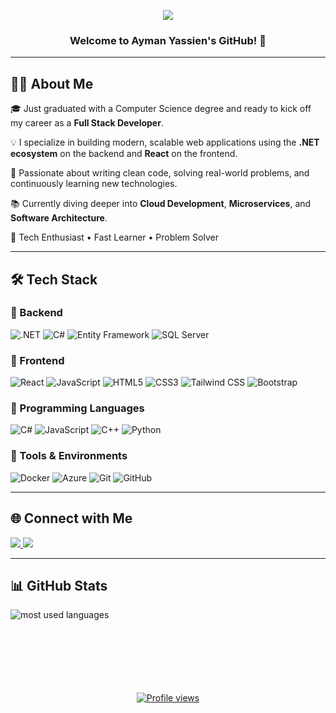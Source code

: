 <!-- Typing SVG by DenverCoder1 -->
<p align="center">
  <a href="https://github.com/DenverCoder1/readme-typing-svg">
    <img src="https://readme-typing-svg.herokuapp.com/?lines=Full-Stack%20.NET%20%26%20React%20Developer;Graduated%20Computer%20Science%20Engineer;Passionate%20about%20Clean%20Code%20%26%20Tech%20Learning;Let’s%20Build%20Great%20Things%20Together!&font=Fira%20Code&center=true&width=700&height=50&color=F75C7E&vCenter=true&size=22">
  </a>
</p>

<h3 align="center">
  Welcome to Ayman Yassien's GitHub! 🚀
</h3>

---

## 👨‍💻 About Me

🎓 Just graduated with a Computer Science degree and ready to kick off my career as a **Full Stack Developer**.

💡 I specialize in building modern, scalable web applications using the **.NET ecosystem** on the backend and **React** on the frontend.

💼 Passionate about writing clean code, solving real-world problems, and continuously learning new technologies.

📚 Currently diving deeper into **Cloud Development**, **Microservices**, and **Software Architecture**.

🧠 Tech Enthusiast • Fast Learner • Problem Solver

---

## 🛠 Tech Stack

### 🔹 Backend
![.NET](https://img.shields.io/badge/-.NET-512BD4?style=flat&logo=dotnet&logoColor=white)
![C#](https://img.shields.io/badge/-C%23-239120?style=flat&logo=c-sharp&logoColor=white)
![Entity Framework](https://img.shields.io/badge/-Entity%20Framework-512BD4?style=flat&logo=.net&logoColor=white)
![SQL Server](https://img.shields.io/badge/-SQL%20Server-CC2927?style=flat&logo=microsoft-sql-server&logoColor=white)

### 🔹 Frontend
![React](https://img.shields.io/badge/-React-61DAFB?style=flat&logo=react&logoColor=black)
![JavaScript](https://img.shields.io/badge/-JavaScript-F7DF1E?style=flat&logo=javascript&logoColor=black)
![HTML5](https://img.shields.io/badge/-HTML5-E34F26?style=flat&logo=html5&logoColor=white)
![CSS3](https://img.shields.io/badge/-CSS3-1572B6?style=flat&logo=css3&logoColor=white)
![Tailwind CSS](https://img.shields.io/badge/-TailwindCSS-38B2AC?style=flat&logo=tailwind-css&logoColor=white)
![Bootstrap](https://img.shields.io/badge/-Bootstrap-7952B3?style=flat&logo=bootstrap&logoColor=white)

### 🔹 Programming Languages
![C#](https://img.shields.io/badge/-C%23-239120?style=flat&logo=c-sharp&logoColor=white)
![JavaScript](https://img.shields.io/badge/-JavaScript-F7DF1E?style=flat&logo=javascript&logoColor=black)
![C++](https://img.shields.io/badge/-C++-00599C?style=flat&logo=c%2B%2B&logoColor=white)
![Python](https://img.shields.io/badge/-Python-3776AB?style=flat&logo=python&logoColor=white)

### 🔹 Tools & Environments
![Docker](https://img.shields.io/badge/-Docker-2496ED?style=flat&logo=docker&logoColor=white)
![Azure](https://img.shields.io/badge/-Azure-0078D4?style=flat&logo=microsoft-azure&logoColor=white)
![Git](https://img.shields.io/badge/-Git-F05032?style=flat&logo=git&logoColor=white)
![GitHub](https://img.shields.io/badge/-GitHub-181717?style=flat&logo=github)



---

## 🌐 Connect with Me

<a href="https://www.linkedin.com/in/aymanyassien/" target="_blank">
  <img src="https://img.shields.io/badge/-Ayman%20Yassien-0077B5?style=for-the-badge&logo=Linkedin&logoColor=white"/>
</a>
<a href="https://aymanyassien.github.io/Personal-Website" target="_blank">
  <img src="https://img.shields.io/badge/-Portfolio%20Website-FF6347?style=for-the-badge&logo=GoogleChrome&logoColor=white"/>
</a>

---

## 📊 GitHub Stats

<img align="left" src="https://github-readme-stats.vercel.app/api/top-langs?username=aymanYassien&show_icons=true&locale=en&layout=compact&theme=radical" alt="most used languages" />

<br><br><br><br><br><br><br>

<p align="center">
  <a href="https://komarev.com/ghpvc/?username=aymanYassien&style=for-the-badge">
    <img src="https://komarev.com/ghpvc/?username=aymanYassien&style=for-the-badge" alt="Profile views" />
  </a>
</p>
